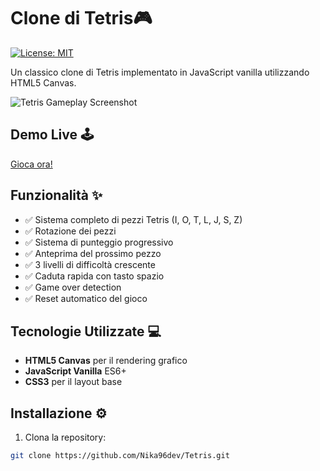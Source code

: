 # Clone di Tetris🎮

[![License: MIT](https://img.shields.io/badge/License-MIT-yellow.svg)](https://opensource.org/licenses/MIT)

Un classico clone di Tetris implementato in JavaScript vanilla utilizzando HTML5 Canvas.

![Tetris Gameplay Screenshot](https://i.imgur.com/dmA0gb0.png) 

## Demo Live 🕹️
[Gioca ora!](https://Nika96dev.github.io/Tetris)

## Funzionalità ✨
- ✅ Sistema completo di pezzi Tetris (I, O, T, L, J, S, Z)
- ✅ Rotazione dei pezzi
- ✅ Sistema di punteggio progressivo
- ✅ Anteprima del prossimo pezzo
- ✅ 3 livelli di difficoltà crescente
- ✅ Caduta rapida con tasto spazio
- ✅ Game over detection
- ✅ Reset automatico del gioco

## Tecnologie Utilizzate 💻
- **HTML5 Canvas** per il rendering grafico
- **JavaScript Vanilla** ES6+
- **CSS3** per il layout base

## Installazione ⚙️

1. Clona la repository:
```bash
git clone https://github.com/Nika96dev/Tetris.git
